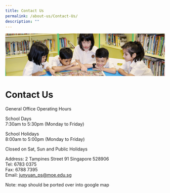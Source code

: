 ```yaml
---
title: Contact Us
permalink: /about-us/Contact-Us/
description: ""
---
```

![](/images/banner.gif)

Contact Us
==========

General Office Operating Hours   
  
School Days  
7:30am to 5:30pm (Monday to Friday)   
  
School Holidays  
8:00am to 5:00pm (Monday to Friday)  
  
Closed on Sat, Sun and Public Holidays   
  
Address: 2 Tampines Street 91 Singapore 528906   
Tel: 6783 0375   
Fax: 6788 7395   
Email: [junyuan\_ps@moe.edu.sg](mailto:junyuan_ps@moe.edu.sg)


Note: map should be ported over into google map